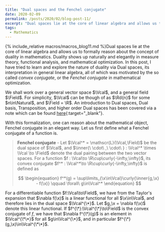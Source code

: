 ```yaml
---
title: "Dual spaces and the Fenchel conjugate"
date: 2020-02-09
permalink: /posts/2020/02/blog-post-11/
excerpt: "Dual spaces lie at the core of linear algebra and allows us to formally reason about the concept of duality in mathematics. Duality shows up naturally and elegantly in measure theory, functional analysis, and mathematical optimization. In this post, I have tried to learn and explore the nature of duality via Dual spaces, its interpretation in general linear algebra, all of which was motivated by the so called _convex conjugate_, or the _Fenchel conjugate_ in mathematical optimization."
tags:
  - Mathematics
---
```


{% include_relative macros/macros_blog11.md %}Dual spaces lie at the core of linear algebra and allows us to formally reason about the concept of duality in mathematics. Duality shows up naturally and elegantly in measure theory, functional analysis, and mathematical optimization. In this post, I have tried to learn and explore the nature of duality via Dual spaces, its interpretation in general linear algebra, all of which was motivated by the so called _convex conjugate_, or the _Fenchel conjugate_ in mathematical optimization.

We shall work over a general vector space $\Vcal$, and a general field $\Field$. For simplicity, $\Vcal$ can be though of as $\Rd{n}$ for some $n\in\Natural$, and $\Field = \R$.
An introduction to Dual spaces, Dual basis, Transposition, and higher order Dual spaces has been covered via a note which can be found [here](\files\DualSpaces.pdf){:target="_blank"}.

With this formalization, one can reason about the mathematical object, Fenchel conjugate in an elegant way. Let us first define what a Fenchel conjugate of a function is.

> **Fenchel conjugate** - Let $\Vcal^* = \mathscr{L}(\Vcal,\Field)$ be the dual space of $\Vcal$, and $\inner{\ \cdot\ ,\ \cdot\ } : \Vcal^* \times \Vcal \to \Field$ denote the dual pairing between the two vector spaces. For a function $f : \Vcal\to \R\cup\curly{-\infty,\infty}$, its convex conjugate $f^* : \Vcal^*\to \R\cup\curly{-\infty,\infty}$ is defined as
> 
> $$
> \begin{equation}
> f^*(g) = \sup\limits_{\x\in\Vcal}\curly{\inner{g,\x} - f(\x)} \qquad \forall\ g\in\Vcal^*
> \end{equation}
> $$

For a differentiable function $f:\Vcal\to\Field$, we have from the Taylor's expansion that $\nabla f(\x)$ is a linear functional for all $\x\in\Vcal$, and therefore lies in the dual space $\Vcal^{\*}$. Let $g_\x = \nabla f(\x)$ denote this linear functional. If $f^{\*}:\Vcal^{\*}\to\Field$ is the convex conjugate of $f$, we have that $\nabla f^{\*}(g)$ is an element in $\Vcal^{\*\*}$ for all $g\in\Vcal^{\*}$, and in particular $f^{\*}(g_\x)\in\Vcal^{\*\*}$.